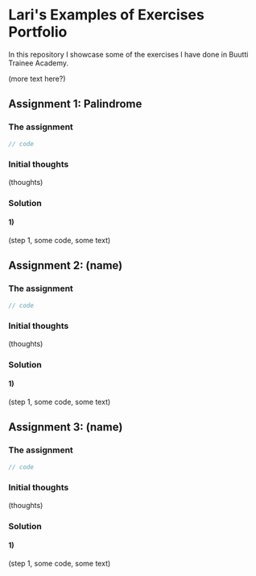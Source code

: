 # Lari's Examples of Exercises Portfolio

In this repository I showcase some of the exercises I have done in Buutti Trainee Academy.

(more text here?)

## Assignment 1: Palindrome

### The assignment

```js
// code
```
### Initial thoughts

(thoughts)

### Solution

#### 1)

(step 1, some code, some text)

## Assignment 2: (name)

### The assignment

```js
// code
```
### Initial thoughts

(thoughts)

### Solution

#### 1)

(step 1, some code, some text)

## Assignment 3: (name)

### The assignment

```js
// code
```
### Initial thoughts

(thoughts)

### Solution

#### 1)

(step 1, some code, some text)